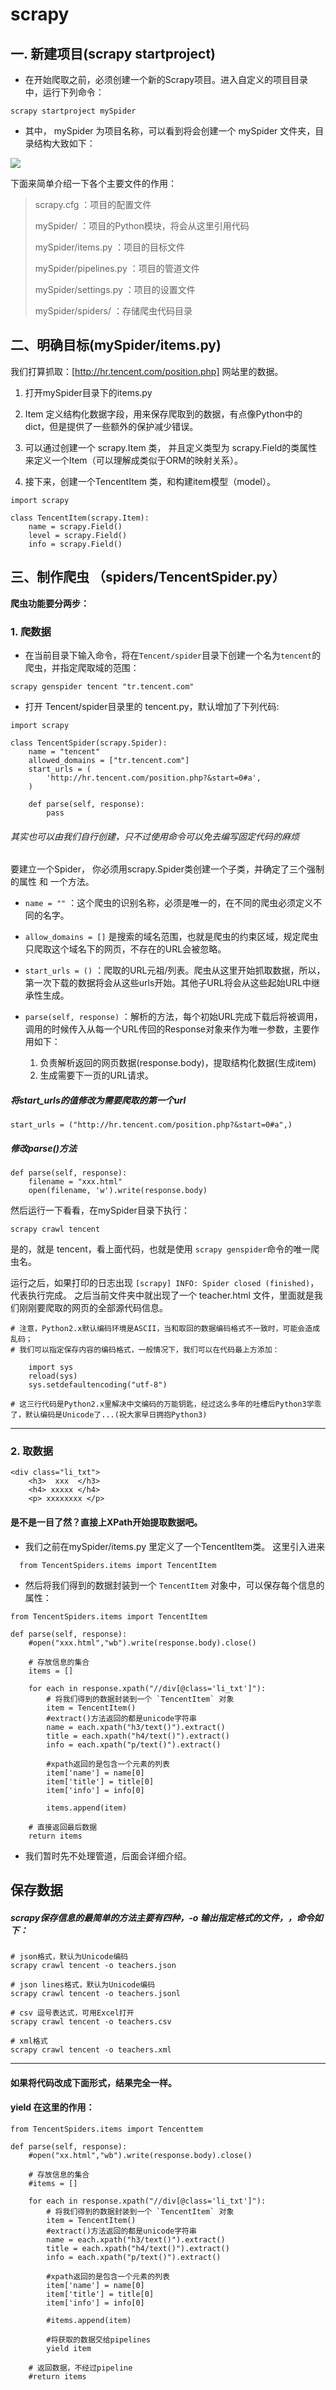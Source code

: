 # scrapy
## 一. 新建项目(scrapy startproject)

*   在开始爬取之前，必须创建一个新的Scrapy项目。进入自定义的项目目录中，运行下列命令：

```
scrapy startproject mySpider

```

*   其中， mySpider 为项目名称，可以看到将会创建一个 mySpider 文件夹，目录结构大致如下：

![](../images/7.2.png)

下面来简单介绍一下各个主要文件的作用：

> scrapy.cfg ：项目的配置文件
> 
> mySpider/ ：项目的Python模块，将会从这里引用代码
> 
> mySpider/items.py ：项目的目标文件
> 
> mySpider/pipelines.py ：项目的管道文件
> 
> mySpider/settings.py ：项目的设置文件
> 
> mySpider/spiders/ ：存储爬虫代码目录

## 二、明确目标(mySpider/items.py)

我们打算抓取：[http://hr.tencent.com/position.php] 网站里的数据。

1.  打开mySpider目录下的items.py

2.  Item 定义结构化数据字段，用来保存爬取到的数据，有点像Python中的dict，但是提供了一些额外的保护减少错误。

3.  可以通过创建一个 scrapy.Item 类， 并且定义类型为 scrapy.Field的类属性来定义一个Item（可以理解成类似于ORM的映射关系）。

4.  接下来，创建一个TencentItem 类，和构建item模型（model）。

```
import scrapy

class TencentItem(scrapy.Item):
    name = scrapy.Field()
    level = scrapy.Field()
    info = scrapy.Field()

```

## 三、制作爬虫 （spiders/TencentSpider.py）

**爬虫功能要分两步：**

### 1\. 爬数据

*   在当前目录下输入命令，将在`Tencent/spider`目录下创建一个名为`tencent`的爬虫，并指定爬取域的范围：

```
scrapy genspider tencent "tr.tencent.com"

```

*   打开 Tencent/spider目录里的 tencent.py，默认增加了下列代码:

```
import scrapy

class TencentSpider(scrapy.Spider):
    name = "tencent"
    allowed_domains = ["tr.tencent.com"]
    start_urls = (
        'http://hr.tencent.com/position.php?&start=0#a',
    )

    def parse(self, response):
        pass

```

###### 其实也可以由我们自行创建，只不过使用命令可以免去编写固定代码的麻烦

要建立一个Spider， 你必须用scrapy.Spider类创建一个子类，并确定了三个强制的属性 和 一个方法。

*   `name = ""` ：这个爬虫的识别名称，必须是唯一的，在不同的爬虫必须定义不同的名字。

*   `allow_domains = []` 是搜索的域名范围，也就是爬虫的约束区域，规定爬虫只爬取这个域名下的网页，不存在的URL会被忽略。

*   `start_urls = ()` ：爬取的URL元祖/列表。爬虫从这里开始抓取数据，所以，第一次下载的数据将会从这些urls开始。其他子URL将会从这些起始URL中继承性生成。

*   `parse(self, response)` ：解析的方法，每个初始URL完成下载后将被调用，调用的时候传入从每一个URL传回的Response对象来作为唯一参数，主要作用如下：

    1.  负责解析返回的网页数据(response.body)，提取结构化数据(生成item)
    2.  生成需要下一页的URL请求。

##### 将start_urls的值修改为需要爬取的第一个url

```
start_urls = ("http://hr.tencent.com/position.php?&start=0#a",)

```

##### 修改parse()方法

```
def parse(self, response):
    filename = "xxx.html"
    open(filename, 'w').write(response.body)

```

然后运行一下看看，在mySpider目录下执行：

```
scrapy crawl tencent

```

是的，就是 tencent，看上面代码，也就是使用 `scrapy genspider`命令的唯一爬虫名。

运行之后，如果打印的日志出现 `[scrapy] INFO: Spider closed (finished)`，代表执行完成。 之后当前文件夹中就出现了一个 teacher.html 文件，里面就是我们刚刚要爬取的网页的全部源代码信息。

```
# 注意，Python2.x默认编码环境是ASCII，当和取回的数据编码格式不一致时，可能会造成乱码；
# 我们可以指定保存内容的编码格式，一般情况下，我们可以在代码最上方添加：

    import sys
    reload(sys)
    sys.setdefaultencoding("utf-8")

# 这三行代码是Python2.x里解决中文编码的万能钥匙，经过这么多年的吐槽后Python3学乖了，默认编码是Unicode了...(祝大家早日拥抱Python3)

```

* * *

### 2\. 取数据



```
<div class="li_txt">
    <h3>  xxx  </h3>
    <h4> xxxxx </h4>
    <p> xxxxxxxx </p>

```

#### 是不是一目了然？直接上XPath开始提取数据吧。

*   我们之前在mySpider/items.py 里定义了一个TencentItem类。 这里引入进来

```
  from TencentSpiders.items import TencentItem

```

*   然后将我们得到的数据封装到一个 `TencentItem` 对象中，可以保存每个信息的属性：

```
from TencentSpiders.items import TencentItem

def parse(self, response):
    #open("xxx.html","wb").write(response.body).close()

    # 存放信息的集合
    items = []

    for each in response.xpath("//div[@class='li_txt']"):
        # 将我们得到的数据封装到一个 `TencentItem` 对象
        item = TencentItem()
        #extract()方法返回的都是unicode字符串
        name = each.xpath("h3/text()").extract()
        title = each.xpath("h4/text()").extract()
        info = each.xpath("p/text()").extract()

        #xpath返回的是包含一个元素的列表
        item['name'] = name[0]
        item['title'] = title[0]
        item['info'] = info[0]

        items.append(item)

    # 直接返回最后数据
    return items

```

*   我们暂时先不处理管道，后面会详细介绍。

## 保存数据

##### scrapy保存信息的最简单的方法主要有四种，-o 输出指定格式的文件，，命令如下：

```
# json格式，默认为Unicode编码
scrapy crawl tencent -o teachers.json

# json lines格式，默认为Unicode编码
scrapy crawl tencent -o teachers.jsonl

# csv 逗号表达式，可用Excel打开
scrapy crawl tencent -o teachers.csv

# xml格式
scrapy crawl tencent -o teachers.xml

```

* * *


#### 如果将代码改成下面形式，结果完全一样。

####  yield 在这里的作用：

```
from TencentSpiders.items import Tencenttem

def parse(self, response):
    #open("xx.html","wb").write(response.body).close()

    # 存放信息的集合
    #items = []

    for each in response.xpath("//div[@class='li_txt']"):
        # 将我们得到的数据封装到一个 `TencentItem` 对象
        item = TencentItem()
        #extract()方法返回的都是unicode字符串
        name = each.xpath("h3/text()").extract()
        title = each.xpath("h4/text()").extract()
        info = each.xpath("p/text()").extract()

        #xpath返回的是包含一个元素的列表
        item['name'] = name[0]
        item['title'] = title[0]
        item['info'] = info[0]

        #items.append(item)

        #将获取的数据交给pipelines
        yield item

    # 返回数据，不经过pipeline
    #return items

```



